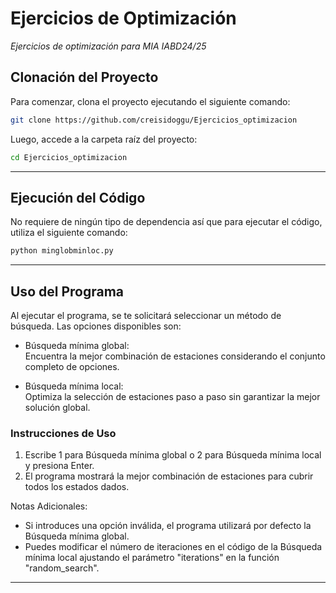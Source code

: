 # Ejercicios de Optimización

_Ejercicios de optimización para MIA IABD24/25_


## Clonación del Proyecto

Para comenzar, clona el proyecto ejecutando el siguiente comando:

```bash
git clone https://github.com/creisidoggu/Ejercicios_optimizacion
```

Luego, accede a la carpeta raíz del proyecto:

```bash
cd Ejercicios_optimizacion
```

---

## Ejecución del Código

No requiere de ningún tipo de dependencia así que para ejecutar el código, utiliza el siguiente comando:

```bash
python minglobminloc.py
```

---

## Uso del Programa

Al ejecutar el programa, se te solicitará seleccionar un método de búsqueda. Las opciones disponibles son:

- Búsqueda mínima global:  
  Encuentra la mejor combinación de estaciones considerando el conjunto completo de opciones.

- Búsqueda mínima local:  
  Optimiza la selección de estaciones paso a paso sin garantizar la mejor solución global.

### Instrucciones de Uso

1. Escribe 1 para Búsqueda mínima global o 2 para Búsqueda mínima local y presiona Enter.
2. El programa mostrará la mejor combinación de estaciones para cubrir todos los estados dados.

Notas Adicionales:
- Si introduces una opción inválida, el programa utilizará por defecto la Búsqueda mínima global.
- Puedes modificar el número de iteraciones en el código de la Búsqueda mínima local ajustando el parámetro "iterations" en la función "random_search".
---
